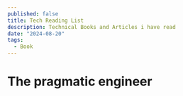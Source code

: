 ```yaml
---
published: false
title: Tech Reading List
description: Technical Books and Articles i have read
date: "2024-08-20"
tags:
  - Book
---
```


# The pragmatic engineer
